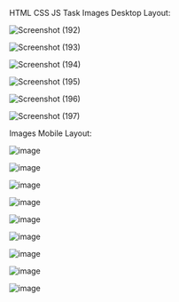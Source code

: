 HTML CSS JS Task
Images Desktop Layout:

![Screenshot (192)](https://github.com/shravanik03/ParallaxEffect/assets/121452880/88598dd4-0eff-4f9c-ae34-679fd4721b8e)

![Screenshot (193)](https://github.com/shravanik03/ParallaxEffect/assets/121452880/8562b50a-5226-48a0-a5db-e6a3a37e9fbb)

![Screenshot (194)](https://github.com/shravanik03/ParallaxEffect/assets/121452880/93d4fc8d-9c9f-423a-9a3c-c52d94208f48)

![Screenshot (195)](https://github.com/shravanik03/ParallaxEffect/assets/121452880/ed03910e-a172-4f14-ae8f-bd13af53d57b)

![Screenshot (196)](https://github.com/shravanik03/ParallaxEffect/assets/121452880/29264cef-0cd4-4af5-ab13-bb661cb33805)

![Screenshot (197)](https://github.com/shravanik03/ParallaxEffect/assets/121452880/0364d1aa-d592-41c7-ba49-41e8b4cb194d)

Images Mobile Layout:


![image](https://github.com/shravanik03/HTML_CSS_Task/assets/121452880/1396a346-a10b-499e-977e-5d82499a6ff4)

![image](https://github.com/shravanik03/HTML_CSS_Task/assets/121452880/004c42b9-1823-4a94-8716-129b85b9d85a)

![image](https://github.com/shravanik03/HTML_CSS_Task/assets/121452880/eae3bea2-1dcd-4a33-a60c-f5a65ef3afbb)

![image](https://github.com/shravanik03/HTML_CSS_Task/assets/121452880/0d5fb49f-12b9-436c-996e-dba8c57c84a8)

![image](https://github.com/shravanik03/HTML_CSS_Task/assets/121452880/c7b7387b-b4c8-44d9-bb81-175082b91484)

![image](https://github.com/shravanik03/HTML_CSS_Task/assets/121452880/b18db8e9-2561-4669-94dd-53b8689c07c4)

![image](https://github.com/shravanik03/HTML_CSS_Task/assets/121452880/00e5421e-4ae6-4fc9-b41c-46e2dc2aac23)

![image](https://github.com/shravanik03/HTML_CSS_Task/assets/121452880/293ba881-917a-4dab-a337-56d4b7a3ea79)

![image](https://github.com/shravanik03/HTML_CSS_Task/assets/121452880/a3ed48ab-9cad-40e8-a368-c07430979f6a)







